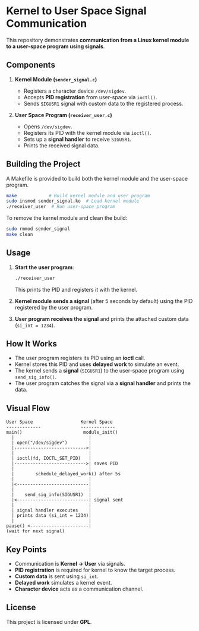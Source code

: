 # Kernel to User Space Signal Communication

This repository demonstrates **communication from a Linux kernel module to a user-space program using signals**.

## Components

1. **Kernel Module (`sender_signal.c`)**

   * Registers a character device `/dev/sigdev`.
   * Accepts **PID registration** from user-space via `ioctl()`.
   * Sends `SIGUSR1` signal with custom data to the registered process.

2. **User Space Program (`receiver_user.c`)**

   * Opens `/dev/sigdev`.
   * Registers its PID with the kernel module via `ioctl()`.
   * Sets up a **signal handler** to receive `SIGUSR1`.
   * Prints the received signal data.

## Building the Project

A Makefile is provided to build both the kernel module and the user-space program.

```bash
make            # Build kernel module and user program
sudo insmod sender_signal.ko  # Load kernel module
./receiver_user  # Run user-space program
```

To remove the kernel module and clean the build:

```bash
sudo rmmod sender_signal
make clean
```

## Usage

1. **Start the user program**:

   ```bash
   ./receiver_user
   ```

   This prints the PID and registers it with the kernel.

2. **Kernel module sends a signal** (after 5 seconds by default) using the PID registered by the user program.

3. **User program receives the signal** and prints the attached custom data (`si_int = 1234`).

## How It Works

* The user program registers its PID using an **ioctl** call.
* Kernel stores this PID and uses **delayed work** to simulate an event.
* The kernel sends a **signal** (`SIGUSR1`) to the user-space program using `send_sig_info()`.
* The user program catches the signal via a **signal handler** and prints the data.

## Visual Flow

```
User Space                  Kernel Space
-------------               -------------
main()                       module_init()
  |                            |
  | open("/dev/sigdev")        |
  |--------------------------->|
  |                            |
  | ioctl(fd, IOCTL_SET_PID)   |
  |--------------------------->| saves PID
  |                            |
  |        schedule_delayed_work() after 5s
  |                            |
  |<---------------------------|
  |                            |
  |    send_sig_info(SIGUSR1)  |
  |<---------------------------| signal sent
  |                            |
  | signal handler executes    |
  | prints data (si_int = 1234)|
  |                            |
pause() <----------------------|
(wait for next signal)
```

## Key Points

* Communication is **Kernel → User** via signals.
* **PID registration** is required for kernel to know the target process.
* **Custom data** is sent using `si_int`.
* **Delayed work** simulates a kernel event.
* **Character device** acts as a communication channel.

## License

This project is licensed under **GPL**.
